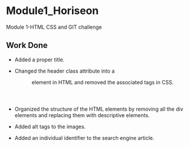 # Module1_Horiseon
Module 1-HTML CSS and GIT challenge

## Work Done

* Added a proper title.

* Changed the header class attribute into a <header> element in HTML and removed the associated tags in CSS.

* Organized the structure of the HTML elements by removing all the div elements and replacing them with descriptive elements.

* Added alt tags to the images.

* Added an individual identifier to the search engine article.